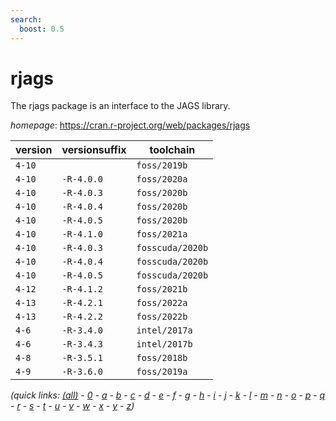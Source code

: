 ```yaml
---
search:
  boost: 0.5
---
```

# rjags

The rjags package is an interface to the JAGS library.

*homepage*: <https://cran.r-project.org/web/packages/rjags>

version | versionsuffix | toolchain
--------|---------------|----------
``4-10`` |  | ``foss/2019b``
``4-10`` | ``-R-4.0.0`` | ``foss/2020a``
``4-10`` | ``-R-4.0.3`` | ``foss/2020b``
``4-10`` | ``-R-4.0.4`` | ``foss/2020b``
``4-10`` | ``-R-4.0.5`` | ``foss/2020b``
``4-10`` | ``-R-4.1.0`` | ``foss/2021a``
``4-10`` | ``-R-4.0.3`` | ``fosscuda/2020b``
``4-10`` | ``-R-4.0.4`` | ``fosscuda/2020b``
``4-10`` | ``-R-4.0.5`` | ``fosscuda/2020b``
``4-12`` | ``-R-4.1.2`` | ``foss/2021b``
``4-13`` | ``-R-4.2.1`` | ``foss/2022a``
``4-13`` | ``-R-4.2.2`` | ``foss/2022b``
``4-6`` | ``-R-3.4.0`` | ``intel/2017a``
``4-6`` | ``-R-3.4.3`` | ``intel/2017b``
``4-8`` | ``-R-3.5.1`` | ``foss/2018b``
``4-9`` | ``-R-3.6.0`` | ``foss/2019a``


*(quick links: [(all)](../index.md) - [0](../0/index.md) - [a](../a/index.md) - [b](../b/index.md) - [c](../c/index.md) - [d](../d/index.md) - [e](../e/index.md) - [f](../f/index.md) - [g](../g/index.md) - [h](../h/index.md) - [i](../i/index.md) - [j](../j/index.md) - [k](../k/index.md) - [l](../l/index.md) - [m](../m/index.md) - [n](../n/index.md) - [o](../o/index.md) - [p](../p/index.md) - [q](../q/index.md) - [r](../r/index.md) - [s](../s/index.md) - [t](../t/index.md) - [u](../u/index.md) - [v](../v/index.md) - [w](../w/index.md) - [x](../x/index.md) - [y](../y/index.md) - [z](../z/index.md))*

